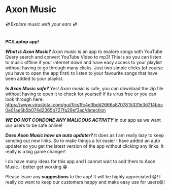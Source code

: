 # Axon Music 
###### 💿 Explore music with your ears 💿 

**PC/Laptop app!**

***What is Axon Music?***
Axon music is an app to explore songs with YouTube Query search 
and convert YouTube Video to mp3! This is so you can listen to 
music offline if your internet down and have easy access to your 
playlist without having to go through many clicks. Just two 
simple clicks (of course you have to open the app first) 
to listen to your favourite songs that have been added to your 
playlist.

***Is Axon Music safe?***
Yes! Axon music is safe, you can download the zip file without 
having to open it to check for yourself if its virus free or 
you can look through here: 
https://www.virustotal.com/gui/file/ffc4e3bdd2666a8707815331e3d714bbc0e01ae5b5b074d2365b727fa29ef3ac/detection

***WE DO NOT CONDONE ANY MALICOUS ACTIVITY*** in our app as we want our users to be safe online!

***Does Axon Music have an auto updater?***
It does as I am really lazy to keep sending out new links. 
So to make things a lot easier I have added an auto updater 
so you get the latest version of the app without clicking any links. 
It really is a big game changer! 


I do have many ideas for this app and I cannot wait to add 
them to Axon Music. I better get working 😁

Please leave any **suggestions** to the app! It will be highly appreciated 😁!
I really do want to keep our customers happy and make easy use for users😄!

